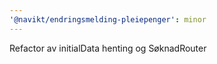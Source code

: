 ```yaml
---
'@navikt/endringsmelding-pleiepenger': minor
---
```


Refactor av initialData henting og SøknadRouter
